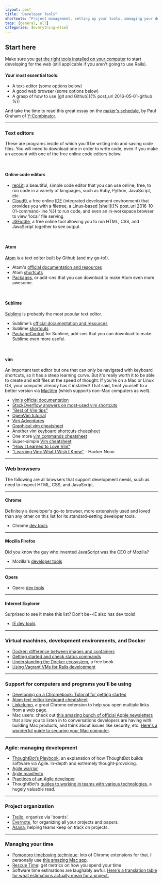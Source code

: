 ```yaml
---
layout: post
title: "Developer Tools"
shortnote: "Project management, setting up your tools, managing your development environment."
tags: [general, all]
categories: [everything-else]
---
```

## Start here
Make sure you [get the right tools installed on your computer](http://installfest.railsbridge.org/installfest/installfest) to start developing for the web (still applicable if you aren't going to use Rails).

#### Your most essential tools:
* A text-editor (some options below)
* A good web browser (some options below)
* A grasp of how to use [git and Github]({% post_url 2016-05-01-github %})

And take the time to read this great essay on the [maker's schedule](http://www.paulgraham.com/makersschedule.html), by Paul Graham of [Y-Combinator](https://www.ycombinator.com/).

<hr>

### Text editors
These are programs inside of which you'll be writing into and saving code files. You will need to download one in order to write code, even if you make an account with one of the free online code editors below.

<br>

#### Online code editors
* [repl.it](https://repl.it/): a beautiful, simple code editor that you can use online, free, to run code in a variety of languages, such as Ruby, Python, JavaScript, etc.
* [Cloud9](https://c9.io/), a free online [IDE](https://en.wikipedia.org/wiki/Integrated_development_environment) (integrated development environment) that provides you with a filetree, a Linux-based [shell]({% post_url 2016-10-01-command-line %}) to run code, and even an in-workspace browser to view 'local' file serving.
* [JSFiddle](https://jsfiddle.net/), a free online tool allowing you to run HTML, CSS, and JavaScript together to see output.

<br>

#### Atom
[Atom](https://atom.io/) is a text editor built by Github (and my go-to!).

* Atom's [official documentation and resources](https://atom.io/docs)
* Atom [shortcuts](https://github.com/nwinkler/atom-keyboard-shortcuts)
* [Packages](https://atom.io/packages), or add-ons that you can download to make Atom even more awesome.

<br>

#### Sublime
[Sublime](https://www.sublimetext.com/) is probably the most popular text editor.

* Sublime's [official documentation and resources](http://docs.sublimetext.info/en/latest/)
* Sublime [shortcuts](http://docs.sublimetext.info/en/latest/reference/keyboard_shortcuts_osx.html)
* [PackageControl](https://packagecontrol.io/) for Sublime, add-ons that you can download to make Sublime even more useful.

<br>

#### vim
An important text editor but one that can only be navigated with keyboard shortcuts, so it has a steep learning curve. But it's really worth it to be able to create and edit files at the speed of thought. If you're on a Mac or Linux OS, your computer already has it installed! That said, treat yourself to a better version via [MacVim](https://github.com/macvim-dev/macvim) (which supports non-Mac computers as well).

* [vim's official documentation](http://vimdoc.sourceforge.net/htmldoc/usr_toc.html)
* [StackOverflow answers on most-used vim shortcuts](http://stackoverflow.com/questions/5400806/what-are-the-most-used-vim-commands-keypresses)
* ["Best of Vim tips"](http://rayninfo.co.uk/vimtips.html)
* [OpenVim tutorial](http://www.openvim.com/tutorial.html)
* [Vim Adventures](https://vim-adventures.com/)
* [Graphical vim cheatsheet](http://www.viemu.com/a_vi_vim_graphical_cheat_sheet_tutorial.html)
* Another [vim keyboard shortcuts cheatsheet](https://www.maketecheasier.com/vim-keyboard-shortcuts-cheatsheet/)
* One more [vim commands cheatsheet](http://www.angelwatt.com/coding/notes/vim-commands.html)
* Super-simple [Vim cheatsheet](https://vim.rtorr.com/)
* ["How I Learned to Love Vim"](https://medium.freecodecamp.org/how-i-learned-to-love-vim-ce3e058d57fb)
* ["Learning Vim: What I Wish I Knew"](https://hackernoon.com/learning-vim-what-i-wish-i-knew-b5dca186bef7) - Hacker Noon

<hr>

### Web browsers
The following are all browsers that support development needs, such as need to inspect HTML, CSS, and JavaScript.

<hr>

#### Chrome
Definitely a developer's go-to browser, more extensively used and loved than any other on this list for its standard-setting developer tools.

* Chrome [dev tools](https://developer.chrome.com/devtools)

<hr>

#### Mozilla Firefox
Did you know the guy who invented JavaScript was the CEO of Mozilla?

* Mozilla's [developer tools](https://developer.mozilla.org/en-US/docs/Tools)

<hr>

#### Opera

* Opera [dev tools](http://help.opera.com/Linux/10.50/en/devtools.html)

<hr>

#### Internet Explorer
Surprised to see it make this list? Don't be--IE also has dev tools!

* [IE dev tools](https://msdn.microsoft.com/en-us/library/dd565628.aspx)

<hr>

### Virtual machines, development environments, and Docker
* [Docker: difference between images and containers](http://stackoverflow.com/questions/23735149/docker-image-vs-container)
* [Getting started and check status commands](https://docs.docker.com/machine/get-started/)
* [Understanding the Docker ecosystem](http://resources.codeship.com/ebooks/docker-ecosystem?utm_source=rubyweeklysecondary), a free book
* [Using Vagrant VMs for Rails development](https://gorails.com/guides/using-vagrant-for-rails-development)

<hr>

### Support for computers and programs you'll be using
* [Developing on a Chromebook: Tutorial for getting started](https://medium.com/@martinmalinda/ultimate-guide-for-web-development-on-chromebook-part-1-crouton-2ec2e6bb2a2d#.ayk5cv7w1)
* [Atom text editor keyboard cheatsheet](http://blog.bugsnag.com/atom-editor-cheat-sheet)
* [Linkclump](https://chrome.google.com/webstore/detail/linkclump/lfpjkncokllnfokkgpkobnkbkmelfefj?utm_source=gmail), a great Chrome extension to help you open multiple links from a web page.
* Mac users: check out [this amazing bunch of official Apple newsletters](https://lists.apple.com/mailman/listinfo) that allow you to listen in to conversations developers are having with building Mac products, and think about issues like security, etc. [Here's a wonderful guide to securing your Mac computer](https://github.com/drduh/macOS-Security-and-Privacy-Guide).

<hr>

### Agile: managing development
* [ThoughtBot’s Playbook](http://playbook.thoughtbot.com/), an explanation of how ThoughtBot builds software via Agile. In-depth and extremely thought-provoking.
* [Agile warrior](https://agilewarrior.wordpress.com/)
* [Agile manifesto](http://agilemanifesto.org/)
* [Practices of an Agile developer](https://media.pragprog.com/titles/pad/PAD-pulloutcard.pdf)
* ThoughtBot's [guides to working in teams with various technologies](https://github.com/thoughtbot/guides), a hugely valuable read.

<hr>

### Project organization
* [Trello](https://trello.com/), organize via 'boards'.
* [Evernote](https://www.evernote.com/referral/Registration.action?sig=beaceb2cbd8b81059e0c159e700172056225c39ab31ab7fa54426f96b9cd7bc7&uid=63359964), for organizing all your projects and papers.
* [Asana](https://app.asana.com/), helping teams keep on track on projects.

<hr>

### Managing your time
* [Pomodoro timeboxing technique](https://en.wikipedia.org/wiki/Pomodoro_Technique): lots of Chrome extensions for that. I personally use [this amazing Mac app](https://itunes.apple.com/us/app/pomodoro-time-focus-timer/id973134470?mt=12).
* [Rescue Time](https://www.rescuetime.com/): get metrics on how you spend your time
* Software time estimations are laughably awful. [Here's a translation table for what estimations actually mean for a project.](https://coding.abel.nu/2012/06/programmer-time-translation-table/)
